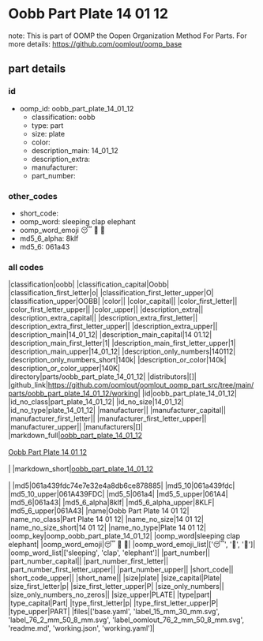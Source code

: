 # Oobb Part Plate 14 01 12  

note: This is part of OOMP the Oopen Organization Method For Parts. For more details: https://github.com/oomlout/oomp_base

##  part details





### id
* oomp_id: oobb_part_plate_14_01_12
  * classification: oobb
  * type: part
  * size: plate
  * color: 
  * description_main: 14_01_12
  * description_extra: 
  * manufacturer: 
  * part_number: 

### other_codes
* short_code: 
* oomp_word: sleeping clap elephant
* oomp_word_emoji :sleeping: :clap: :elephant:
* md5_6_alpha: 8klf
* md5_6: 061a43

### all codes 
|classification|oobb|
|classification_capital|Oobb|
|classification_first_letter|o|
|classification_first_letter_upper|O|
|classification_upper|OOBB|
|color||
|color_capital||
|color_first_letter||
|color_first_letter_upper||
|color_upper||
|description_extra||
|description_extra_capital||
|description_extra_first_letter||
|description_extra_first_letter_upper||
|description_extra_upper||
|description_main|14_01_12|
|description_main_capital|14 01.12|
|description_main_first_letter|1|
|description_main_first_letter_upper|1|
|description_main_upper|14_01_12|
|description_only_numbers|140112|
|description_only_numbers_short|140k|
|description_or_color|140k|
|description_or_color_upper|140K|
|directory|parts/oobb_part_plate_14_01_12|
|distributors|[]|
|github_link|https://github.com/oomlout/oomlout_oomp_part_src/tree/main/parts/oobb_part_plate_14_01_12/working|
|id|oobb_part_plate_14_01_12|
|id_no_class|part_plate_14_01_12|
|id_no_size|14_01_12|
|id_no_type|plate_14_01_12|
|manufacturer||
|manufacturer_capital||
|manufacturer_first_letter||
|manufacturer_first_letter_upper||
|manufacturer_upper||
|manufacturers|[]|
|markdown_full|[oobb_part_plate_14_01_12](https://github.com/oomlout/oomlout_oomp_part_src/tree/main/parts/oobb_part_plate_14_01_12/working)<br>[](https://github.com/oomlout/oomlout_oomp_part_src/tree/main/parts/oobb_part_plate_14_01_12/working)<br>[Oobb Part Plate 14 01 12](https://github.com/oomlout/oomlout_oomp_part_src/tree/main/parts/oobb_part_plate_14_01_12/working)<br><br>|
|markdown_short|[oobb_part_plate_14_01_12](https://github.com/oomlout/oomlout_oomp_part_src/tree/main/parts/oobb_part_plate_14_01_12/working)<br><br>|
|md5|061a439fdc74e7e32e4a8db6ce878885|
|md5_10|061a439fdc|
|md5_10_upper|061A439FDC|
|md5_5|061a4|
|md5_5_upper|061A4|
|md5_6|061a43|
|md5_6_alpha|8klf|
|md5_6_alpha_upper|8KLF|
|md5_6_upper|061A43|
|name|Oobb Part Plate 14 01 12|
|name_no_class|Part Plate 14 01 12|
|name_no_size|14 01 12|
|name_no_size_short|14 01 12|
|name_no_type|Plate 14 01 12|
|oomp_key|oomp_oobb_part_plate_14_01_12|
|oomp_word|sleeping clap elephant|
|oomp_word_emoji|:sleeping: :clap: :elephant:|
|oomp_word_emoji_list|[':sleeping:', ':clap:', ':elephant:']|
|oomp_word_list|['sleeping', 'clap', 'elephant']|
|part_number||
|part_number_capital||
|part_number_first_letter||
|part_number_first_letter_upper||
|part_number_upper||
|short_code||
|short_code_upper||
|short_name||
|size|plate|
|size_capital|Plate|
|size_first_letter|p|
|size_first_letter_upper|P|
|size_only_numbers||
|size_only_numbers_no_zeros||
|size_upper|PLATE|
|type|part|
|type_capital|Part|
|type_first_letter|p|
|type_first_letter_upper|P|
|type_upper|PART|
|files|['base.yaml', 'label_15_mm_30_mm.svg', 'label_76_2_mm_50_8_mm.svg', 'label_oomlout_76_2_mm_50_8_mm.svg', 'readme.md', 'working.json', 'working.yaml']|
